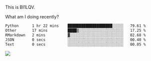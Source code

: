 This is BI1LQV.

What am I doing recently?

<!--START_SECTION:waka-->

```txt
Python      1 hr 22 mins    ████████████████████░░░░░   79.61 %
Other       17 mins         ████▒░░░░░░░░░░░░░░░░░░░░   17.25 %
RMarkdown   2 mins          ▓░░░░░░░░░░░░░░░░░░░░░░░░   02.68 %
JSON        0 secs          ░░░░░░░░░░░░░░░░░░░░░░░░░   00.40 %
Text        0 secs          ░░░░░░░░░░░░░░░░░░░░░░░░░   00.05 %
```

<!--END_SECTION:waka-->

<img src="https://github-readme-stats.vercel.app/api?username=bi1lqv&show_icons=true&count_private=true">
